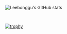 ![Leebonggu's GitHub stats](https://github-readme-stats.vercel.app/api?username=Leebonggu&show_icons=true&theme=white)

<br />

[![trophy](https://github-profile-trophy.vercel.app/?username=Leebonggu&theme=dark&column=7)](https://github.com/ryo-ma/github-profile-trophy)
